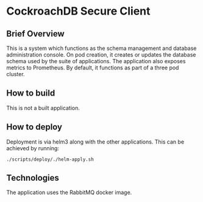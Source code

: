 # CockroachDB Secure Client

## Brief Overview

This is a system which functions as the schema management and database administration console. On pod creation, it
creates or updates the database schema used by the suite of applications. The application also exposes metrics to Prometheus.
By default, it functions as part of a three pod cluster.

## How to build

This is not a built application.

## How to deploy

Deployment is via helm3 along with the other applications. This can be achieved by running:
```
./scripts/deploy/./helm-apply.sh
```
## Technologies

The application uses the RabbitMQ docker image.
